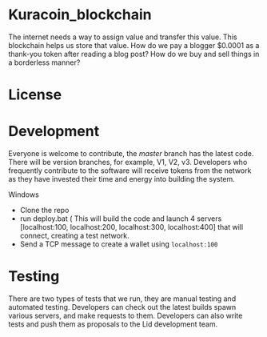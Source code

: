 # Kuracoin_blockchain

The internet needs a way to assign value and transfer this value. This blockchain helps us store that value. How do we pay a blogger $0.0001 as a thank-you token after reading a blog post? 
How do we buy and sell things in a borderless manner? 

# License

# Development 
Everyone is welcome to contribute, the *master* branch has the latest code. There will be version branches, for example, V1, V2, v3. 
Developers who frequently contribute to the software will receive tokens from the network as they have invested their time and energy into building the system.

Windows
- Clone the repo
- run deploy.bat ( This will build the code and launch 4 servers [localhost:100, localhost:200, localhost:300, localhost:400] that will connect, creating a test network.
- Send a TCP message to create a wallet using `localhost:100` 

# Testing
There are two types of tests that we run, they are manual testing and automated testing. Developers can check out the latest builds spawn various servers,
and make requests to them. Developers can also write tests and push them as proposals to the Lid development team.

